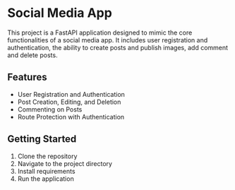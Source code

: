 # Social Media App

This project is a FastAPI application designed to mimic the core functionalities of a social media app. It includes user registration and authentication, the ability to create posts and publish images, add comment and delete posts.

## Features

- User Registration and Authentication
- Post Creation, Editing, and Deletion
- Commenting on Posts
- Route Protection with Authentication

## Getting Started
1. Clone the repository
2. Navigate to the project directory
3. Install requirements
4. Run the application
